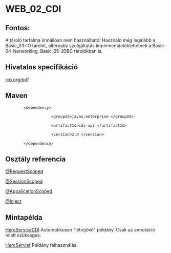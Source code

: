 # WEB_02_CDI

## Fontos:
A tároló tartalma önnállóan nem használható! Használd még legalább a Basic_03-IO tárolót, alternatív szolgáltatás implementációklehetnek a Basic-04-Networking, Basic_05-JDBC tárolókban is.

## Hivatalos specifikáció
[jcp.org/pdf](https://jcp.org/aboutJava/communityprocess/final/jsr365/index.html)

## Maven
            <dependency>

                        <groupId>javax.enterprise </groupId>
            
                        <artifactId>cdi-api </artifactId>
            
                        <version>2.0 </version>
            
            </dependency>


## Osztály referencia
[@RequestScoped](https://docs.oracle.com/javaee/7/api/javax/enterprise/context/RequestScoped.html)

[@SessionScoped](https://docs.oracle.com/javaee/7/api/javax/enterprise/context/SessionScoped.html)

[@AppalicationScoped](https://docs.oracle.com/javaee/7/api/javax/enterprise/context/c.html)

[@Inject](https://docs.oracle.com/javaee/7/api/index.html?javax/enterprise/context/ApplicationScoped.html)

## Mintapélda
[HeroServiceCDI](https://raw.githubusercontent.com/JavaEducationTeam/WEB_02_CDI/master/heroesofempires/webapplication/src/main/java/hu/javagladiator/app/heroesofempires/webapplication/HeroServiceCDI.java)  Automatikusan "létrejövő" példány. Csak az annotáció miatt szükséges.

[HeroServlet](https://raw.githubusercontent.com/JavaEducationTeam/WEB_02_CDI/master/heroesofempires/webapplication/src/main/java/hu/javagladiator/app/heroesofempires/webapplication/HeroServlet.java) Példány felhasználás.
